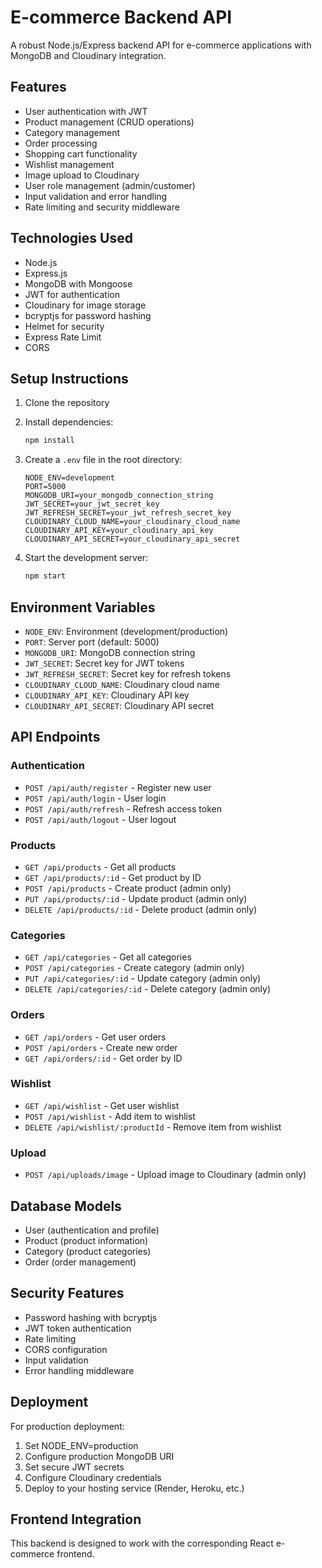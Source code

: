 # E-commerce Backend API

A robust Node.js/Express backend API for e-commerce applications with MongoDB and Cloudinary integration.

## Features
- User authentication with JWT
- Product management (CRUD operations)
- Category management
- Order processing
- Shopping cart functionality
- Wishlist management
- Image upload to Cloudinary
- User role management (admin/customer)
- Input validation and error handling
- Rate limiting and security middleware

## Technologies Used
- Node.js
- Express.js
- MongoDB with Mongoose
- JWT for authentication
- Cloudinary for image storage
- bcryptjs for password hashing
- Helmet for security
- Express Rate Limit
- CORS

## Setup Instructions

1. Clone the repository
2. Install dependencies:
   ```bash
   npm install
   ```

3. Create a `.env` file in the root directory:
   ```
   NODE_ENV=development
   PORT=5000
   MONGODB_URI=your_mongodb_connection_string
   JWT_SECRET=your_jwt_secret_key
   JWT_REFRESH_SECRET=your_jwt_refresh_secret_key
   CLOUDINARY_CLOUD_NAME=your_cloudinary_cloud_name
   CLOUDINARY_API_KEY=your_cloudinary_api_key
   CLOUDINARY_API_SECRET=your_cloudinary_api_secret
   ```

4. Start the development server:
   ```bash
   npm start
   ```

## Environment Variables
- `NODE_ENV`: Environment (development/production)
- `PORT`: Server port (default: 5000)
- `MONGODB_URI`: MongoDB connection string
- `JWT_SECRET`: Secret key for JWT tokens
- `JWT_REFRESH_SECRET`: Secret key for refresh tokens
- `CLOUDINARY_CLOUD_NAME`: Cloudinary cloud name
- `CLOUDINARY_API_KEY`: Cloudinary API key
- `CLOUDINARY_API_SECRET`: Cloudinary API secret

## API Endpoints

### Authentication
- `POST /api/auth/register` - Register new user
- `POST /api/auth/login` - User login
- `POST /api/auth/refresh` - Refresh access token
- `POST /api/auth/logout` - User logout

### Products
- `GET /api/products` - Get all products
- `GET /api/products/:id` - Get product by ID
- `POST /api/products` - Create product (admin only)
- `PUT /api/products/:id` - Update product (admin only)
- `DELETE /api/products/:id` - Delete product (admin only)

### Categories
- `GET /api/categories` - Get all categories
- `POST /api/categories` - Create category (admin only)
- `PUT /api/categories/:id` - Update category (admin only)
- `DELETE /api/categories/:id` - Delete category (admin only)

### Orders
- `GET /api/orders` - Get user orders
- `POST /api/orders` - Create new order
- `GET /api/orders/:id` - Get order by ID

### Wishlist
- `GET /api/wishlist` - Get user wishlist
- `POST /api/wishlist` - Add item to wishlist
- `DELETE /api/wishlist/:productId` - Remove item from wishlist

### Upload
- `POST /api/uploads/image` - Upload image to Cloudinary (admin only)

## Database Models
- User (authentication and profile)
- Product (product information)
- Category (product categories)
- Order (order management)

## Security Features
- Password hashing with bcryptjs
- JWT token authentication
- Rate limiting
- CORS configuration
- Input validation
- Error handling middleware

## Deployment
For production deployment:
1. Set NODE_ENV=production
2. Configure production MongoDB URI
3. Set secure JWT secrets
4. Configure Cloudinary credentials
5. Deploy to your hosting service (Render, Heroku, etc.)

## Frontend Integration
This backend is designed to work with the corresponding React e-commerce frontend.
